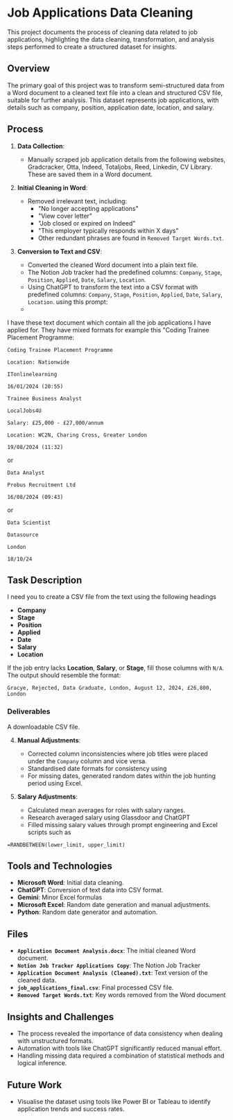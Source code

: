 # Job Applications Data Cleaning
This project documents the process of cleaning data related to job applications, highlighting the data cleaning, transformation, and analysis steps performed to create a structured dataset for insights.

## Overview
The primary goal of this project was to transform semi-structured data from a Word document to a cleaned text file into a clean and structured CSV file, suitable for further analysis. This dataset represents job applications, with details such as company, position, application date, location, and salary.

## Process
1. **Data Collection**:
   - Manually scraped job application details from the following websites, Gradcracker, Otta, Indeed, Totaljobs, Reed, Linkedin, CV Library. These are saved them in a Word document.

2. **Initial Cleaning in Word**:
   - Removed irrelevant text, including:
     - "No longer accepting applications"
     - "View cover letter"
     - "Job closed or expired on Indeed"
     - "This employer typically responds within X days"
     - Other redundant phrases are found in `Removed Target Words.txt`.

3. **Conversion to Text and CSV**:
   - Converted the cleaned Word document into a plain text file.
   - The Notion Job tracker had the predefined columns: `Company`, `Stage`, `Position`, `Applied`, `Date`, `Salary`, `Location`.
   - Using ChatGPT to transform the text into a CSV format with predefined columns: `Company`, `Stage`, `Position`, `Applied`, `Date`, `Salary`, `Location`. using this prompt:
   - 

I have these text document which contain all the job applications I have applied for. They have mixed formats for example this "Coding Trainee Placement Programme:

```
Coding Trainee Placement Programme

Location: Nationwide

ITonlinelearning

16/01/2024 (20:55)
```

```
Trainee Business Analyst

LocalJobs4U

Salary: £25,000 - £27,000/annum

Location: WC2N, Charing Cross, Greater London

19/08/2024 (11:32)

```

or 

```
Data Analyst

Probus Recruitment Ltd

16/08/2024 (09:43)
```

or 

```
Data Scientist

Datasource

London

18/10/24
```

## Task Description

 I need you to create a CSV file from the text using the following headings
 
- **Company**
- **Stage**
- **Position**
- **Applied**
- **Date**
- **Salary**
- **Location**

If the job entry lacks **Location**, **Salary**, or **Stage**, fill those columns with `N/A`. The output should resemble the format:

```
Gracye, Rejected, Data Graduate, London, August 12, 2024, £26,800, London
```

### Deliverables

A downloadable CSV file.

4. **Manual Adjustments**:
   - Corrected column inconsistencies where job titles were placed under the `Company` column and vice versa.
   - Standardised date formats for consistency using 
   - For missing dates, generated random dates within the job hunting period using Excel.

5. **Salary Adjustments**:
   - Calculated mean averages for roles with salary ranges.
   - Research averaged salary using Glassdoor and ChatGPT
   - Filled missing salary values through prompt engineering and Excel scripts such as
  
```excel
=RANDBETWEEN(lower_limit, upper_limit)
```


## Tools and Technologies
- **Microsoft Word**: Initial data cleaning.
- **ChatGPT**: Conversion of text data into CSV format.
- **Gemini**: Minor Excel formulas
- **Microsoft Excel**: Random date generation and manual adjustments.
- **Python**: Random date generator and automation.

## Files
- **`Application Document Analysis.docx`**: The initial cleaned Word document.
- **`Notion Job Tracker Applications Copy`**: The Notion Job Tracker
- **`Application Document Analysis (Cleaned).txt`**: Text version of the cleaned data.
- **`job_applications_final.csv`**: Final processed CSV file.
- **`Removed Target Words.txt`**: Key words removed from the Word document 

## Insights and Challenges
- The process revealed the importance of data consistency when dealing with unstructured formats.
- Automation with tools like ChatGPT significantly reduced manual effort.
- Handling missing data required a combination of statistical methods and logical inference.

## Future Work
- Visualise the dataset using tools like Power BI or Tableau to identify application trends and success rates.
